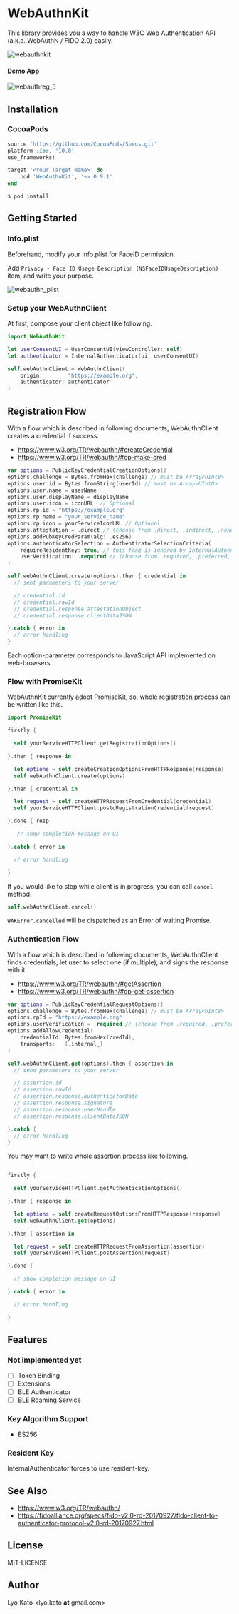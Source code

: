 # WebAuthnKit

This library provides you a way to handle W3C Web Authentication API (a.k.a. WebAuthN / FIDO 2.0) easily.

![webauthnkit](https://user-images.githubusercontent.com/30877/48991209-58517080-f175-11e8-879c-2a7628ff5df5.png)

#### Demo App

![webauthreg_5](https://user-images.githubusercontent.com/30877/48976478-bc1f5f00-f0cb-11e8-88ef-c6d7704b40b4.gif)

## Installation

### CocoaPods

```ruby
source 'https://github.com/CocoaPods/Specs.git'
platform :ios, '10.0'
use_frameworks!

target '<Your Target Name>' do
    pod 'WebAuthnKit', '~> 0.9.1'
end
```

```
$ pod install
```

## Getting Started

### Info.plist

Beforehand, modify your Info.plist for FaceID permission.

Add `Privacy - Face ID Usage Description (NSFaceIDUsageDescription)` item, and write your purpose.

![webauthn_plist](https://user-images.githubusercontent.com/30877/48976918-3d2e2480-f0d3-11e8-8c8a-2406fd36d189.png)

### Setup your WebAuthnClient

At first, compose your client object like following.

```swift
import WebAuthnKit

let userConsentUI = UserConsentUI(viewController: self)
let authenticator = InternalAuthenticator(ui: userConsentUI)

self.webAuthnClient = WebAuthnClient(
    origin:        "https://example.org",
    authenticator: authenticator
)
```

## Registration Flow

With a flow which is described in following documents,
WebAuthnClient creates a credential if success.

- https://www.w3.org/TR/webauthn/#createCredential
- https://www.w3.org/TR/webauthn/#op-make-cred


```swift
var options = PublicKeyCredentialCreationOptions()
options.challenge = Bytes.fromHex(challenge) // must be Array<UInt8>
options.user.id = Bytes.fromString(userId) // must be Array<UInt8>
options.user.name = userName
options.user.displayName = displayName
options.user.icon = iconURL  // Optional
options.rp.id = "https://example.org"
options.rp.name = "your_service_name"
options.rp.icon = yourServiceIconURL // Optional
options.attestation = .direct // (choose from .direct, .indirect, .none)
options.addPubKeyCredParam(alg: .es256)
options.authenticatorSelection = AuthenticatorSelectionCriteria(
    requireResidentKey: true, // this flag is ignored by InternalAuthenticator
    userVerification: .required // (choose from .required, .preferred, .discouraged)
)

self.webAuthnClient.create(options).then { credential in
  // sent parameters to your server

  // credential.id
  // credential.rawId
  // credential.response.attestationObject
  // credential.response.clientDataJSON

}.catch { error in
  // error handling
}
```

Each option-parameter corresponds to JavaScript API implemented on web-browsers.


### Flow with PromiseKit

WebAuthnKit currently adopt PromiseKit, so,
whole registration process can be written like this.

```swift
import PromiseKit

firstly {

  self.yourServiceHTTPClient.getRegistrationOptions()

}.then { response in

  let options = self.createCreationOptionsFromHTTPResponse(response)
  self.webAuthnClient.create(options)

}.then { credential in

  let request = self.createHTTPRequestFromCredential(credential)
  self.yourServiceHTTPClient.postdRegistrationCredential(request)

}.done { resp

   // show completion message on UI

}.catch { error in

  // error handling

}
```

If you would like to stop while client is in progress, you can call `cancel` method.

```swift
self.webAuthnClient.cancel()
```

`WAKError.cancelled` will be dispatched as an Error of waiting Promise.

### Authentication Flow

With a flow which is described in following documents,
WebAuthnClient finds credentials, let user to select one (if multiple), and signs the response with it.

- https://www.w3.org/TR/webauthn/#getAssertion
- https://www.w3.org/TR/webauthn/#op-get-assertion

```swift
var options = PublicKeyCredentialRequestOptions()
options.challenge = Bytes.fromHex(challenge) // must be Array<UInt8>
options.rpId = "https://example.org"
options.userVerification = .required // (choose from .required, .preferred, .discouraged)
options.addAllowCredential(
    credentialId: Bytes.fromHex(credId),
    transports:   [.internal_]
)

self.webAuthnClient.get(options).then { assertion in
  // send parameters to your server

  // assertion.id
  // assertion.rawId
  // assertion.response.authenticatorData
  // assertion.response.signature
  // assertion.response.userHandle
  // assertion.response.clientDataJSON

}.catch {
  // error handling
}
```


You may want to write whole assertion process like following.

```swift

firstly {

  self.yourServiceHTTPClient.getAuthenticationOptions()

}.then { response in

  let options = self.createRequestOptionsFromHTTPResponse(response)
  self.webAuthnClient.get(options)

}.then { assertion in

  let request = self.createHTTPRequestFromAssertion(assertion)
  self.yourServiceHTTPClient.postAssertion(request)

}.done {

  // show completion message on UI

}.catch { error in

  // error handling

}

```

## Features

### Not implemented yet

- [ ] Token Binding
- [ ] Extensions
- [ ] BLE Authenticator
- [ ] BLE Roaming Service

### Key Algorithm Support

- ES256

### Resident Key

InternalAuthenticator forces to use resident-key.

## See Also

- https://www.w3.org/TR/webauthn/
- https://fidoalliance.org/specs/fido-v2.0-rd-20170927/fido-client-to-authenticator-protocol-v2.0-rd-20170927.html

## License

MIT-LICENSE

## Author

Lyo Kato <lyo.kato __at__ gmail.com>
